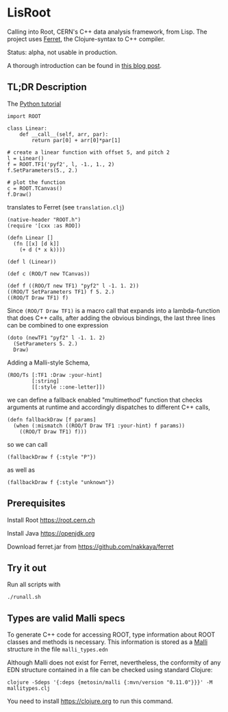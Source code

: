 # LisRoot
Calling into Root, CERN's C++ data analysis framework, from Lisp. The project uses [Ferret](https://ferret-lang.org), the Clojure-syntax to C++ compiler.

Status: alpha, not usable in production.

A thorough introduction can be found in [this blog post](https://kloimhardt.github.io/blog/software/2023/08/20/LisRoot-4.html).

## TL;DR Description

The [Python tutorial](https://root.cern/manual/python/#passing-python-callables-to-c)
```
import ROOT

class Linear:
    def __call__(self, arr, par):
        return par[0] + arr[0]*par[1]

# create a linear function with offset 5, and pitch 2
l = Linear()
f = ROOT.TF1('pyf2', l, -1., 1., 2)
f.SetParameters(5., 2.)

# plot the function
c = ROOT.TCanvas()
f.Draw()
```

translates to Ferret (see `translation.clj`)

```
(native-header "ROOT.h")
(require '[cxx :as ROO])

(defn Linear []
  (fn [[x] [d k]]
    (+ d (* x k))))

(def l (Linear))

(def c (ROO/T new TCanvas))

(def f ((ROO/T new TF1) "pyf2" l -1. 1. 2))
((ROO/T SetParameters TF1) f 5. 2.)
((ROO/T Draw TF1) f)
```

Since `(ROO/T Draw TF1)` is a macro call that expands into a lambda-function that does C++ calls, after adding the obvious bindings, the last three lines can be combined to one expression

```
(doto (newTF1 "pyf2" l -1. 1. 2)
  (SetParameters 5. 2.)
  Draw)
```

Adding a Malli-style Schema,

```
(ROO/Ts [:TF1 :Draw :your-hint]
        [:string]
        [[:style ::one-letter]])
```

we can define a fallback enabled "multimethod" function that checks arguments at runtime and accordingly dispatches to different C++ calls,

```
(defn fallbackDraw [f params]
  (when (:mismatch ((ROO/T Draw TF1 :your-hint) f params))
    ((ROO/T Draw TF1) f)))
```

so we can call

```
(fallbackDraw f {:style "P"})
```

as well as

```
(fallbackDraw f {:style "unknown"})
```

## Prerequisites

Install Root https://root.cern.ch

Install Java https://openjdk.org

Download ferret.jar from https://github.com/nakkaya/ferret

## Try it out

Run all scripts with
```
./runall.sh
```

## Types are valid Malli specs

To generate C++ code for accessing ROOT, type information about ROOT classes and methods is necessary. This information is stored as a [Malli](https://github.com/metosin/malli) structure in the file `malli_types.edn`

Although Malli does not exist for Ferret, nevertheless, the conformity of any EDN structure contained in a file can be checked using standard Clojure:

```
clojure -Sdeps '{:deps {metosin/malli {:mvn/version "0.11.0"}}}' -M  mallitypes.clj
```

You need to install https://clojure.org to run this command.
